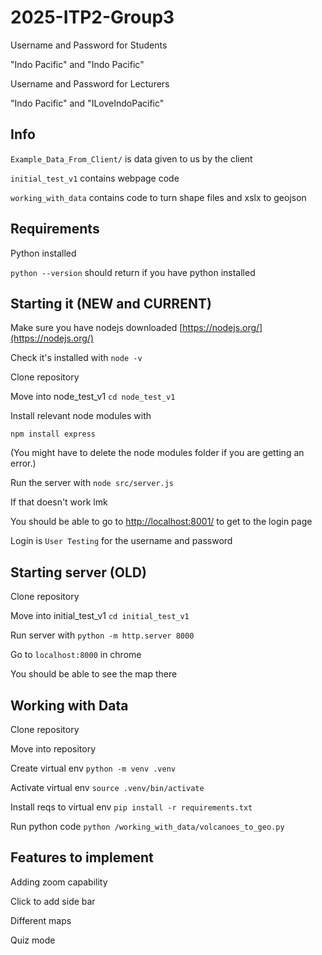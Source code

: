 # 2025-ITP2-Group3

Username and Password for Students

"Indo Pacific" and "Indo Pacific"

Username and Password for Lecturers

"Indo Pacific" and "ILoveIndoPacific"


## Info

`Example_Data_From_Client/` is data given to us by the client

`initial_test_v1` contains webpage code

`working_with_data` contains code to turn shape files and xslx to geojson


## Requirements

Python installed

`python --version` should return if you have python installed

## Starting it (NEW and CURRENT)

Make sure you have nodejs downloaded [https://nodejs.org/](https://nodejs.org/)

Check it's installed with `node -v`

Clone repository

Move into node_test_v1 `cd node_test_v1`

Install relevant node modules with

`
npm install express
`

(You might have to delete the node modules folder if you are getting an error.)

Run the server with `node src/server.js`

If that doesn't work lmk

You should be able to go to [http://localhost:8001/](http://localhost:8001/) to get to the login page

Login is `User Testing` for the username and password


## Starting server (OLD)

Clone repository

Move into initial_test_v1 `cd initial_test_v1`

Run server with `python -m http.server 8000`

Go to `localhost:8000` in chrome

You should be able to see the map there

## Working with Data

Clone repository

Move into repository

Create virtual env `python -m venv .venv`

Activate virtual env `source .venv/bin/activate`

Install reqs to virtual env `pip install -r requirements.txt`

Run python code `python /working_with_data/volcanoes_to_geo.py`

## Features to implement

Adding zoom capability

Click to add side bar

Different maps

Quiz mode




